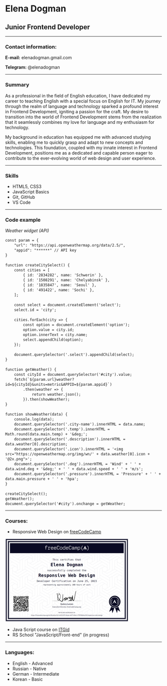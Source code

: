 # Elena Dogman 
## Junior Frontend Developer
---
### Contact information:
**E-mail:** elenadogman.gmail.com 

**Telegram:** @elenadogman

---
### Summary 
As a professional in the field of English education, I have dedicated my career to teaching English with a special focus on English for IT. My journey through the realm of language and technology sparked a profound interest in Frontend Development, igniting a passion for the craft. My desire to transition into the world of Frontend Development stems from the realization that it seamlessly combines my love for language and my enthusiasm for technology.

My background in education has equipped me with advanced studying skills, enabling me to quickly grasp and adapt to new concepts and technologies. This foundation, coupled with my innate interest in Frontend Development, positions me as a dedicated and capable person eager to contribute to the ever-evolving world of web design and user experience.

---
### Skills
* HTML5, CSS3
* JavaScript Basics
* Git, GitHub
* VS Code

---
### Code example
*Weather widget (API)*
```
const param = {
    "url": "https://api.openweathermap.org/data/2.5/",
    "appid": "******" // API key
}

function createCitySelect() {
    const cities = [
        { id: '2834282', name: 'Schwerin' },
        { id: '1508291', name: 'Chelyabinsk' },
        { id: '1835847', name: 'Seoul' },
        { id: '491422', name: 'Sochi' },
    ];

    const select = document.createElement('select');
    select.id = 'city';

    cities.forEach(city => {
        const option = document.createElement('option');
        option.value = city.id;
        option.innerText = city.name;
        select.appendChild(option);
    });

    document.querySelector('.select').appendChild(select);
}

function getWeather() {
    const cityId = document.querySelector('#city').value;
    fetch(`${param.url}weather?id=${cityId}&units=metric&APPID=${param.appid}`)
        .then(weather => {
            return weather.json();
        }).then(showWeather);
}

function showWeather(data) {
    console.log(data);
    document.querySelector('.city-name').innerHTML = data.name;
    document.querySelector('.temp').innerHTML = Math.round(data.main.temp) + '&deg;';
    document.querySelector('.description').innerHTML = data.weather[0].description;
    document.querySelector('.icon').innerHTML = '<img src="https://openweathermap.org/img/wn/' + data.weather[0].icon + '@2x.png">';
    document.querySelector('.deg').innerHTML = 'Wind' + ' ' + data.wind.deg + '&deg;' + ' ' + data.wind.speed + ' ' + 'm/s';
    document.querySelector('.pressure').innerHTML = 'Pressure' + ' ' + data.main.pressure + ' ' + 'hpa';
}

createCitySelect();
getWeather();
document.querySelector('#city').onchange = getWeather;

```
---
### Courses:
* Responsive Web Design on [freeCodeCamp](https://www.freecodecamp.org/)

![certificate](/img/ffc.png) 

* Java Script course on [ITGid](https://itgid.info/)
* RS School "JavaScript/Front-end" (in progress)
---
### Languages:
* English - Advanced
* Russian - Native 
* German - Intermediate 
* Korean - Basic 